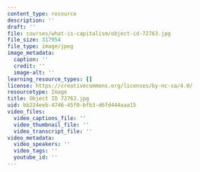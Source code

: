 ```yaml
---
content_type: resource
description: ''
draft: ''
file: courses/what-is-capitalism/object-id-72763.jpg
file_size: 317954
file_type: image/jpeg
image_metadata:
  caption: ''
  credit: ''
  image-alt: ''
learning_resource_types: []
license: https://creativecommons.org/licenses/by-nc-sa/4.0/
resourcetype: Image
title: Object ID 72763.jpg
uid: bb224eeb-4746-45f0-bfb3-d6fd444aaa15
video_files:
  video_captions_file: ''
  video_thumbnail_file: ''
  video_transcript_file: ''
video_metadata:
  video_speakers: ''
  video_tags: ''
  youtube_id: ''
---
```


